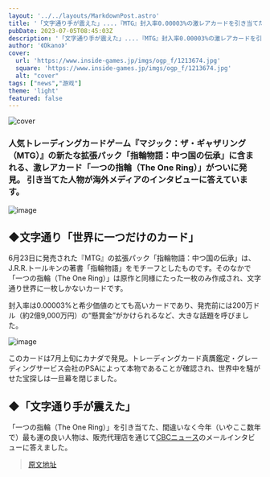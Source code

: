 ```yaml
---
layout: '../../layouts/MarkdownPost.astro'
title: '「文字通り手が震えた」....『MTG』封入率0.00003%の激レアカードを引き当てた人物が、海外メディアのインタビューに答える'
pubDate: 2023-07-05T08:45:03Z
description: '「文字通り手が震えた」....『MTG』封入率0.00003%の激レアカードを引き当てた人物が、海外メディアのインタビューに答える'
author: '《Okano》'
cover:
  url: 'https://www.inside-games.jp/imgs/ogp_f/1213674.jpg'
  square: 'https://www.inside-games.jp/imgs/ogp_f/1213674.jpg'
  alt: "cover"
tags: ["news","游戏"]
theme: 'light'
featured: false
---
```


![cover](https://www.inside-games.jp/imgs/ogp_f/1213674.jpg)

### 人気トレーディングカードゲーム『マジック：ザ・ギャザリング（MTG）』の新たな拡張パック「指輪物語：中つ国の伝承」に含まれる、激レアカード「一つの指輪（The One Ring）」がついに発見。 引き当てた人物が海外メディアのインタビューに答えています。

![image](https://www.inside-games.jp/imgs/zoom/1213670.png)

## ◆文字通り「世界に一つだけのカード」

6月23日に発売された『MTG』の拡張パック「指輪物語：中つ国の伝承」は、J.R.R.トールキンの著書「指輪物語」をモチーフとしたものです。そのなかで「一つの指輪（The One Ring）」は原作と同様にたった一枚のみ作成され、文字通り世界に一枚しかないカードです。

封入率は0.00003%と希少価値のとても高いカードであり、発売前には200万ドル（約2億9,000万円）の“懸賞金”がかけられるなど、大きな話題を呼びました。

![image](https://www.inside-games.jp/imgs/zoom/1213671.png)

このカードは7月上旬にカナダで発見。トレーディングカード真贋鑑定・グレーディングサービス会社のPSAによって本物であることが確認され、世界中を騒がせた宝探しは一旦幕を閉じました。

## ◆「文字通り手が震えた」

「一つの指輪（The One Ring）」を引き当てた、間違いなく今年（いやここ数年で）最も運の良い人物は、販売代理店を通じて[CBCニュース](https://www.cbc.ca/news/canada/toronto/one-ring-card-found-1.6895945)のメールインタビューに答えました。

>[原文地址](https://www.inside-games.jp/article/2023/07/05/147007.html)  